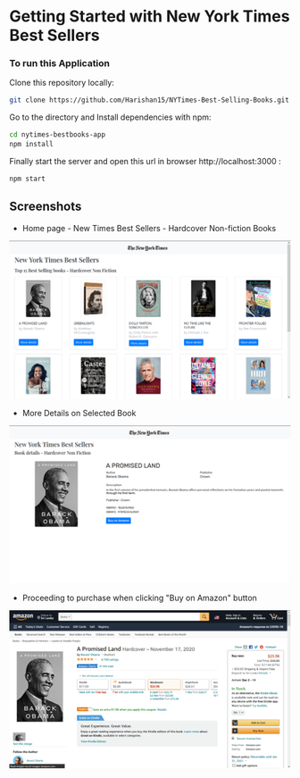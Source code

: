 # Getting Started with New York Times Best Sellers


### To run this Application

Clone this repository locally:
``` bash
git clone https://github.com/Harishan15/NYTimes-Best-Selling-Books.git
```

Go to the directory and Install dependencies with npm:
``` bash
cd nytimes-bestbooks-app
npm install
```

Finally start the server and open this url in browser http://localhost:3000 :
```sh
npm start
```

  
## Screenshots

- Home page - New Times Best Sellers - Hardcover Non-fiction Books

![Image for Homepage](https://github.com/Harishan15/NYTimes-Best-Selling-Books/blob/main/src/images/Screenshot%20(394).png)

- More Details on Selected Book

![Image for More Details of the Selected book](https://github.com/Harishan15/NYTimes-Best-Selling-Books/blob/main/src/images/Screenshot%20(395).png)

- Proceeding to purchase when clicking "Buy on Amazon" button

![Image for Proceed to purchase on Amazon](https://github.com/Harishan15/NYTimes-Best-Selling-Books/blob/main/src/images/Screenshot%20(396).png)
